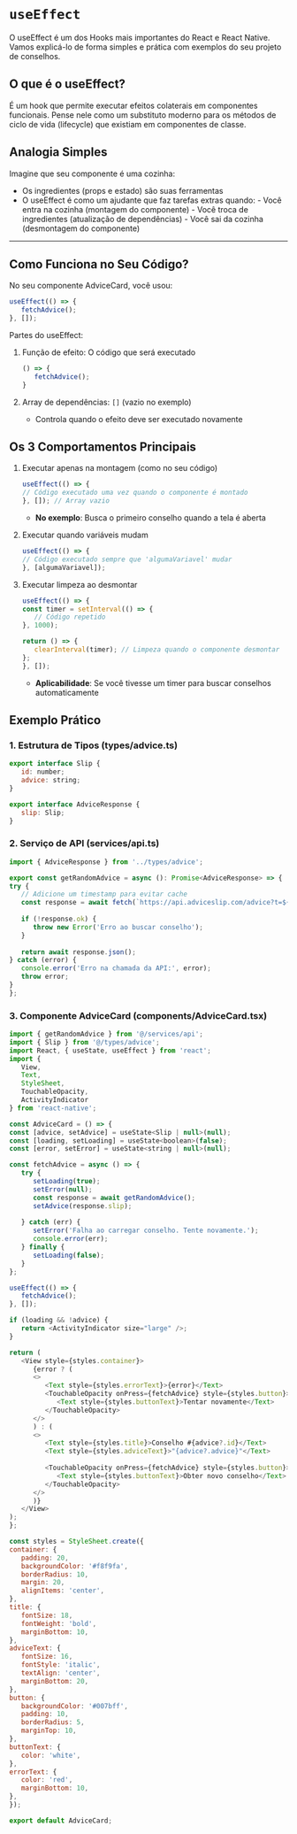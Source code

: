 #  `useEffect`

O useEffect é um dos Hooks mais importantes do React e React Native. Vamos explicá-lo de forma simples e prática com exemplos do seu projeto de conselhos.


## O que é o useEffect? 

É um hook que permite executar efeitos colaterais em componentes funcionais. Pense nele como um substituto moderno para os métodos de ciclo de vida (lifecycle) que existiam em componentes de classe.

## Analogia Simples

Imagine que seu componente é uma cozinha:

- Os ingredientes (props e estado) são suas ferramentas
- O useEffect é como um ajudante que faz tarefas extras quando:
      - Você entra na cozinha (montagem do componente)
      - Você troca de ingredientes (atualização de dependências)
      - Você sai da cozinha (desmontagem do componente) 

---
## Como Funciona no Seu Código?  
No seu componente AdviceCard, você usou:

``` javascript  
useEffect(() => {
   fetchAdvice(); 
}, []);
```

Partes do useEffect:

1. Função de efeito: O código que será executado
   ``` javascript  
   () => {
      fetchAdvice();
   } 
   ```

2. Array de dependências: `[]` (vazio no exemplo)
      - Controla quando o efeito deve ser executado novamente

## Os 3 Comportamentos Principais

1. Executar apenas na montagem (como no seu código)
   ``` javascript  
   useEffect(() => {
   // Código executado uma vez quando o componente é montado
   }, []); // Array vazio
   ```
      - **No exemplo**: Busca o primeiro conselho quando a tela é aberta

2. Executar quando variáveis mudam
   ``` javascript  
   useEffect(() => {
   // Código executado sempre que 'algumaVariavel' mudar
   }, [algumaVariavel]);
   ```

3. Executar limpeza ao desmontar
   ``` javascript  
   useEffect(() => {
   const timer = setInterval(() => {
      // Código repetido
   }, 1000);
   
   return () => {
      clearInterval(timer); // Limpeza quando o componente desmontar
   };
   }, []);
   ```
      - **Aplicabilidade**: Se você tivesse um timer para buscar conselhos automaticamente



## Exemplo Prático

### 1. Estrutura de Tipos (types/advice.ts)
   ``` javascript  
   export interface Slip {
      id: number;
      advice: string;
   }
   
   export interface AdviceResponse {
      slip: Slip;
   }
   ```

### 2. Serviço de API (services/api.ts)
   ``` javascript  
   import { AdviceResponse } from '../types/advice';

   export const getRandomAdvice = async (): Promise<AdviceResponse> => {
   try {
      // Adicione um timestamp para evitar cache
      const response = await fetch(`https://api.adviceslip.com/advice?t=${Date.now()}`);
      
      if (!response.ok) {
         throw new Error('Erro ao buscar conselho');
      }
      
      return await response.json();
   } catch (error) {
      console.error('Erro na chamada da API:', error);
      throw error;
   }
   };
   ```

### 3. Componente AdviceCard (components/AdviceCard.tsx)
   ``` javascript  
   import { getRandomAdvice } from '@/services/api';
   import { Slip } from '@/types/advice';
   import React, { useState, useEffect } from 'react';
   import { 
      View, 
      Text, 
      StyleSheet, 
      TouchableOpacity, 
      ActivityIndicator 
   } from 'react-native';

   const AdviceCard = () => {
   const [advice, setAdvice] = useState<Slip | null>(null);
   const [loading, setLoading] = useState<boolean>(false);
   const [error, setError] = useState<string | null>(null);

   const fetchAdvice = async () => {
      try {
         setLoading(true);
         setError(null);
         const response = await getRandomAdvice();
         setAdvice(response.slip);
         
      } catch (err) {
         setError('Falha ao carregar conselho. Tente novamente.');
         console.error(err);
      } finally {
         setLoading(false);
      }
   };

   useEffect(() => {
      fetchAdvice();
   }, []);

   if (loading && !advice) {
      return <ActivityIndicator size="large" />;
   }

   return (
      <View style={styles.container}>
         {error ? (
         <>
            <Text style={styles.errorText}>{error}</Text>
            <TouchableOpacity onPress={fetchAdvice} style={styles.button}>
               <Text style={styles.buttonText}>Tentar novamente</Text>
            </TouchableOpacity>
         </>
         ) : (
         <>
            <Text style={styles.title}>Conselho #{advice?.id}</Text>
            <Text style={styles.adviceText}>"{advice?.advice}"</Text>
            
            <TouchableOpacity onPress={fetchAdvice} style={styles.button}>
               <Text style={styles.buttonText}>Obter novo conselho</Text>
            </TouchableOpacity>
         </>
         )}
      </View>
   );
   };

   const styles = StyleSheet.create({
   container: {
      padding: 20,
      backgroundColor: '#f8f9fa',
      borderRadius: 10,
      margin: 20,
      alignItems: 'center',
   },
   title: {
      fontSize: 18,
      fontWeight: 'bold',
      marginBottom: 10,
   },
   adviceText: {
      fontSize: 16,
      fontStyle: 'italic',
      textAlign: 'center',
      marginBottom: 20,
   },
   button: {
      backgroundColor: '#007bff',
      padding: 10,
      borderRadius: 5,
      marginTop: 10,
   },
   buttonText: {
      color: 'white',
   },
   errorText: {
      color: 'red',
      marginBottom: 10,
   },
   });

   export default AdviceCard;
   ```
